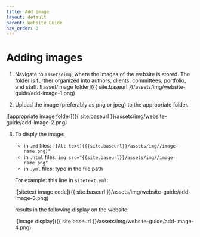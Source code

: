 ```yaml
---
title: Add image
layout: default
parent: Website Guide
nav_order: 2
---
```




# Adding images 
1. Navigate to `assets/img`, where the images of the website is stored. The folder is further organized into authors, clients, committees, portfolio, and staff. 
![asset/image folder]({{ site.baseurl }}/assets/img/website-guide/add-image-1.png)

2. Upload the image (preferably as png or jpeg) to the appropriate folder. 

![appropriate image folder]({{ site.baseurl }}/assets/img/website-guide/add-image-2.png)

3. To disply the image: 
    - in `.md` files:  ``` ![Alt text]({{site.baseurl}}/assets/img//image-name.png)" ```
    - in `.html` files: ``` img src="{{site.baseurl}}/assets/img//image-name.png" ```
    - in `.yml` files: type in the file path 

    For example: this line in `sitetext.yml`: 

    ![sitetext image code]({{ site.baseurl }}/assets/img/website-guide/add-image-3.png)

    results in the following display on the website: 

    ![image display]({{ site.baseurl }}/assets/img/website-guide/add-image-4.png)






